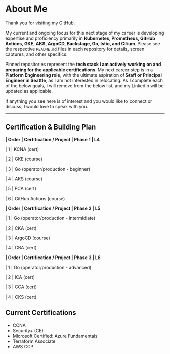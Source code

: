 # About Me

Thank you for visiting my GitHub.  

My current and ongoing focus for this next stage of my career is developing expertise and proficiency primarily in **Kubernetes, Prometheus, GitHub Actions, GKE, AKS, ArgoCD, Backstage, Go, Istio, and Cilium**. Please see the respective `README.md` files in each repository for details, screen captures, and other specifics.

Pinned repositories represent the **tech stack I am actively working on and preparing for the applicable certifications**. My next career step is in a **Platform Engineering role**, with the ultimate aspiration of **Staff or Principal Engineer in Seattle**, as I am not interested in relocating. As I complete each of the below goals, I will remove from the below list, and my LinkedIn will be updated as applicable.

If anything you see here is of interest and you would like to connect or discuss, I would love to speak with you.

---

## Certification & Building Plan

**| Order | Certification / Project | Phase 1 | L4**

| 1     | KCNA (cert) 

| 2     | GKE (course) 

| 3     | Go (operator/production - beginner) 

| 4     | AKS (course)

| 5     | PCA (cert)

| 6     | GitHub Actions (course)

**| Order | Certification / Project | Phase 2 | L5**

| 1     | Go (operator/production - intermidiate) 

| 2     | CKA (cert) 

| 3     | ArgoCD (course)

| 4     | CBA (cert)

**| Order | Certification / Project | Phase 3 | L6**

| 1     | Go (operator/production - advanced) 

| 2     | ICA (cert)

| 3     | CCA (cert)

| 4     | CKS (cert)

## Current Certifications

- CCNA  
- Security+ (CE)  
- Microsoft Certified: Azure Fundamentals  
- Terraform Associate  
- AWS CCP  
